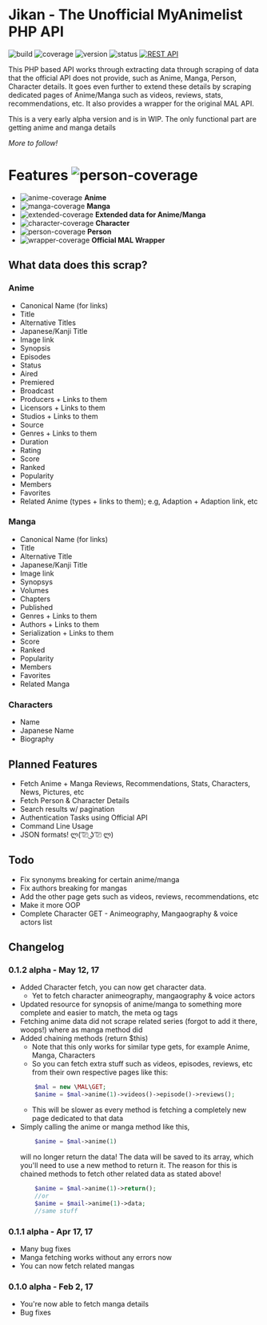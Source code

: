 # Jikan - The Unofficial MyAnimelist PHP API
![build](https://img.shields.io/badge/build-passing-green.svg?style=flat) ![coverage](https://img.shields.io/badge/coverage-30%-red.svg?style=flat) ![version](https://img.shields.io/badge/ver-0.1.2-blue.svg?style=flat) ![status](https://img.shields.io/badge/status-alpha-red.svg?style=flat) 
[![REST API](https://img.shields.io/badge/jikan.me-development-red.svg?style=flat)](http://jikan.me)

This PHP based API works through extracting data through scraping of data that the official API does not provide, such as Anime, Manga, Person, Character details. It goes even further to extend these details by scraping dedicated pages of Anime/Manga such as videos, reviews, stats, recommendations, etc. It also provides a wrapper for the original MAL API.

This is a very early alpha version and is in WIP. The only functional part are getting anime and manga details

*More to follow!*

# Features ![person-coverage](https://img.shields.io/badge/coverage-31.6%-orange.svg?style=flat&maxAge=3600)
- ![anime-coverage](https://img.shields.io/badge/coverage-95%-green.svg?style=flat&maxAge=3600) **Anime** 
- ![manga-coverage](https://img.shields.io/badge/coverage-95%-green.svg?style=flat&maxAge=3600) **Manga** 
- ![extended-coverage](https://img.shields.io/badge/coverage-_0%-red.svg?style=flat&maxAge=3600) **Extended data for Anime/Manga**
- ![character-coverage](https://img.shields.io/badge/coverage-_50%-red.svg?style=flat&maxAge=3600) **Character**
- ![person-coverage](https://img.shields.io/badge/coverage-_0%-red.svg?style=flat&maxAge=3600) **Person**
- ![wrapper-coverage](https://img.shields.io/badge/coverage-_0%-red.svg?style=flat&maxAge=3600) **Official MAL Wrapper**

## What data does this scrap?
### Anime
- Canonical Name (for links)
- Title
- Alternative Titles
- Japanese/Kanji Title
- Image link
- Synopsis
- Episodes
- Status
- Aired
- Premiered
- Broadcast
- Producers + Links to them
- Licensors + Links to them
- Studios + Links to them
- Source
- Genres + Links to them
- Duration
- Rating
- Score
- Ranked
- Popularity
- Members
- Favorites
- Related Anime (types + links to them); e.g, Adaption + Adaption link, etc

### Manga
- Canonical Name (for links)
- Title
- Alternative Title
- Japanese/Kanji Title
- Image link
- Synopsys
- Volumes
- Chapters
- Published
- Genres + Links to them
- Authors + Links to them
- Serialization + Links to them
- Score
- Ranked
- Popularity
- Members
- Favorites
- Related Manga

### Characters
- Name
- Japanese Name
- Biography


## Planned Features
- Fetch Anime + Manga Reviews, Recommendations, Stats, Characters, News, Pictures, etc
- Fetch Person & Character Details
- Search results w/ pagination
- Authentication Tasks using Official API
- Command Line Usage
- JSON formats! ლ( ͡⎚ ͜ʖ ͡⎚ ლ)

## Todo
- Fix synonyms breaking for certain anime/manga
- Fix authors breaking for mangas
- Add the other page gets such as videos, reviews, recommendations, etc
- Make it more OOP
- Complete Character GET - Animeography, Mangaography & voice actors list

## Changelog
### 0.1.2 alpha - May 12, 17
- Added Character fetch, you can now get character data.
	- Yet to fetch character animeography, mangaography & voice actors
- Updated resource for synopsis of anime/manga to something more complete and easier to match, the meta og tags
- Fetching anime data did not scrape related series (forgot to add it there, woops!) where as manga method did
- Added chaining methods (return $this)
	- Note that this only works for similar type gets, for example Anime, Manga, Characters
	- So you can fetch extra stuff such as videos, episodes, reviews, etc from their own respective pages like this:
	```php
		$mal = new \MAL\GET;
		$anime = $mal->anime(1)->videos()->episode()->reviews();
	```
	- This will be slower as every method is fetching a completely new page dedicated to that data
- Simply calling the anime or manga method like this,
	```php
		$anime = $mal->anime(1)
	```
	will no longer return the data! The data will be saved to its array, which you'll need to use a new method to return it.
	The reason for this is chained methods to fetch other related data as stated above!
	```php
		$anime = $mal->anime(1)->return();
		//or
		$anime = $mail->anime(1)->data;
		//same stuff
	```


### 0.1.1 alpha - Apr 17, 17
- Many bug fixes
- Manga fetching works without any errors now
- You can now fetch related mangas

### 0.1.0 alpha - Feb 2, 17
- You're now able to fetch manga details
- Bug fixes

